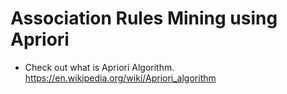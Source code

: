 # Association Rules Mining using Apriori

- Check out what is Apriori Algorithm. https://en.wikipedia.org/wiki/Apriori_algorithm
